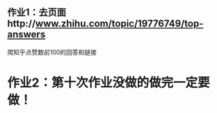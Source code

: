 




##  作业1：去页面http://www.zhihu.com/topic/19776749/top-answers
爬知乎点赞数前100的回答和链接

# 作业2：第十次作业没做的做完一定要做！
